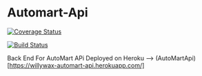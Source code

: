 # Automart-Api
[![Coverage Status](https://coveralls.io/repos/github/willywax/Automart-Api/badge.svg?branch=develop)](https://coveralls.io/github/willywax/Automart-Api?branch=develop)

[![Build Status](https://travis-ci.org/willywax/Automart-Api.svg?branch=develop)](https://travis-ci.org/willywax/Automart-Api)

Back End For AutoMart APi
Deployed on Heroku --> (AutoMartApi)[https://willywax-automart-api.herokuapp.com/]

